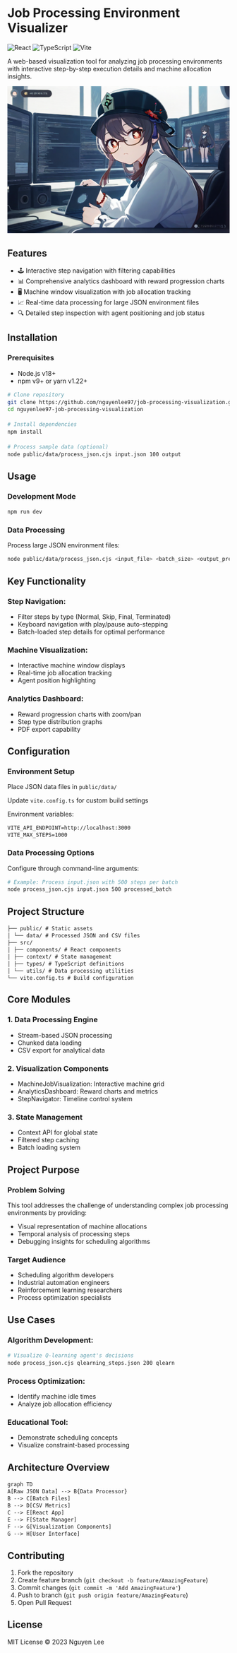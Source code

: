 

# Job Processing Environment Visualizer

![React](https://img.shields.io/badge/React-18.2-blue)
![TypeScript](https://img.shields.io/badge/TypeScript-5.0-blue)
![Vite](https://img.shields.io/badge/Vite-4.0-orange)

A web-based visualization tool for analyzing job processing environments with interactive step-by-step execution details and machine allocation insights.

![Alt text](/public/pixai-1855069599191371389-1.png)

## Features

- 🕹️ Interactive step navigation with filtering capabilities
- 📊 Comprehensive analytics dashboard with reward progression charts
- 🖥️ Machine window visualization with job allocation tracking
- 📈 Real-time data processing for large JSON environment files
- 🔍 Detailed step inspection with agent positioning and job status

## Installation

### Prerequisites

- Node.js v18+
- npm v9+ or yarn v1.22+

```bash
# Clone repository
git clone https://github.com/nguyenlee97/job-processing-visualization.git
cd nguyenlee97-job-processing-visualization

# Install dependencies
npm install

# Process sample data (optional)
node public/data/process_json.cjs input.json 100 output
```

## Usage

### Development Mode

```bash
npm run dev
```

### Data Processing

Process large JSON environment files:

```bash
node public/data/process_json.cjs <input_file> <batch_size> <output_prefix>
```

## Key Functionality

### Step Navigation:
- Filter steps by type (Normal, Skip, Final, Terminated)
- Keyboard navigation with play/pause auto-stepping
- Batch-loaded step details for optimal performance

### Machine Visualization:
- Interactive machine window displays
- Real-time job allocation tracking
- Agent position highlighting

### Analytics Dashboard:
- Reward progression charts with zoom/pan
- Step type distribution graphs
- PDF export capability

## Configuration

### Environment Setup

Place JSON data files in `public/data/`

Update `vite.config.ts` for custom build settings

Environment variables:

```env
VITE_API_ENDPOINT=http://localhost:3000
VITE_MAX_STEPS=1000
```

### Data Processing Options

Configure through command-line arguments:

```bash
# Example: Process input.json with 500 steps per batch
node process_json.cjs input.json 500 processed_batch
```

## Project Structure

```
├── public/ # Static assets
│ └── data/ # Processed JSON and CSV files
├── src/
│ ├── components/ # React components
│ ├── context/ # State management
│ ├── types/ # TypeScript definitions
│ └── utils/ # Data processing utilities
└── vite.config.ts # Build configuration
```

## Core Modules

### 1. Data Processing Engine
- Stream-based JSON processing
- Chunked data loading
- CSV export for analytical data

### 2. Visualization Components
- MachineJobVisualization: Interactive machine grid
- AnalyticsDashboard: Reward charts and metrics
- StepNavigator: Timeline control system

### 3. State Management
- Context API for global state
- Filtered step caching
- Batch loading system

## Project Purpose

### Problem Solving

This tool addresses the challenge of understanding complex job processing environments by providing:
- Visual representation of machine allocations
- Temporal analysis of processing steps
- Debugging insights for scheduling algorithms

### Target Audience
- Scheduling algorithm developers
- Industrial automation engineers
- Reinforcement learning researchers
- Process optimization specialists

## Use Cases

### Algorithm Development:

```bash
# Visualize Q-learning agent's decisions
node process_json.cjs qlearning_steps.json 200 qlearn
```

### Process Optimization:
- Identify machine idle times
- Analyze job allocation efficiency

### Educational Tool:
- Demonstrate scheduling concepts
- Visualize constraint-based processing

## Architecture Overview

```mermaid
graph TD
A[Raw JSON Data] --> B{Data Processor}
B --> C[Batch Files]
B --> D[CSV Metrics]
C --> E[React App]
E --> F[State Manager]
F --> G[Visualization Components]
G --> H[User Interface]
```

## Contributing

1. Fork the repository
2. Create feature branch (`git checkout -b feature/AmazingFeature`)
3. Commit changes (`git commit -m 'Add AmazingFeature'`)
4. Push to branch (`git push origin feature/AmazingFeature`)
5. Open Pull Request

## License

MIT License © 2023 Nguyen Lee
